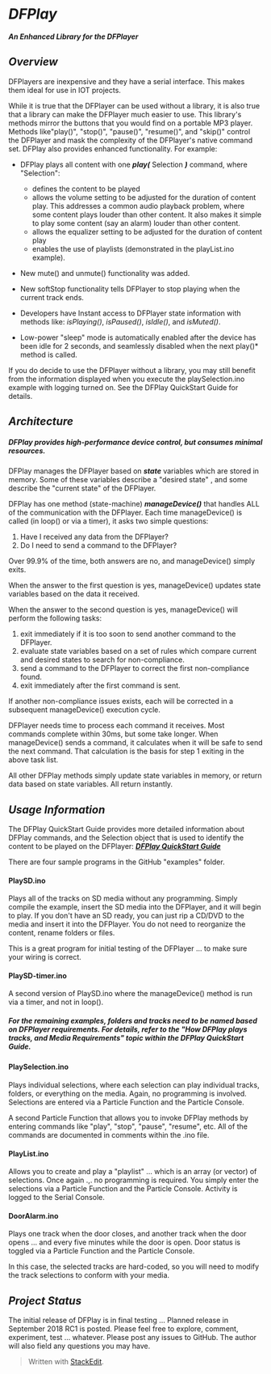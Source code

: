 


# ***DFPlay***
 ***An Enhanced Library for the DFPlayer***

## *Overview*
DFPlayers are inexpensive and they have a serial interface. This makes them ideal for use in IOT projects.

While it is true that the DFPlayer can be used without a library, it is also true that a library can make the DFPlayer much easier to use. This library's methods mirror the buttons that you would find on a portable MP3 player.  Methods like"play()", "stop()", "pause()", "resume()", and "skip()"  control the DFPlayer and mask the complexity of the DFPlayer's native command set.  DFPlay also provides enhanced functionality. For example: 
* DFPlay plays all content with one ***play(*** Selection ***)*** command, where "Selection":
	*  defines the content to be played
	* allows the volume setting to be adjusted for the duration of content play.  This addresses a common audio playback problem, where some content plays louder than other content. It also makes it simple to play some content (say an alarm) louder than other content.
	* allows the equalizer setting to be adjusted for the duration of content play
	* enables the use of playlists (demonstrated in the playList.ino example). 

* New mute() and unmute() functionality was added.
* New softStop functionality tells DFPlayer to stop playing when the current track ends.
* Developers have Instant access to DFPlayer state information with methods like:  *isPlaying()*, *isPaused()*, *isIdle()*, and *isMuted()*.
* Low-power "sleep" mode is automatically enabled after the device has been idle for 2 seconds, and seamlessly disabled when the next play()* method is called.

If you do decide to use the DFPlayer without a library, you may still benefit from the information displayed when you execute the playSelection.ino example with logging turned on. See the DFPlay QuickStart Guide for details. 

## *Architecture*
##### DFPlay provides high-performance device control, but consumes minimal resources.
DFPlay manages the DFPlayer based on ***state*** variables which are stored in memory. Some of these variables describe a "desired state" , and some describe the "current state" of the DFPlayer.


DFPlay has one method (state-machine) ***manageDevice()*** that handles ALL of the communication with the DFPlayer. Each time manageDevice() is called (in loop() or via a timer), it asks two simple questions: 
1. Have I received any data from the DFPlayer?
2. Do I need to send a command to the DFPlayer?

Over 99.9% of the time, both answers are no, and manageDevice() simply exits. 

When the answer to the first question is yes, manageDevice() updates state variables based on the data it received.

When the answer to the second question is yes, manageDevice() will perform the following tasks:

 1. exit immediately if it is too soon to send another command to the DFPlayer.
 2. evaluate state variables based on a set of rules which compare current and desired states to search for non-compliance.
 3. send a command to the DFPlayer to correct the first non-compliance found.
 4. exit immediately after the first command is sent. 
 
If another non-compliance issues exists, each  will be corrected in a subsequent manageDevice() execution cycle. 

DFPlayer needs time to process each command it receives. Most commands complete within 30ms, but some take longer. When manageDevice() sends a command, it calculates when it will be safe to send the next command. That calculation is the basis for step 1 exiting in the above task list. 

All other DFPlay methods simply update state variables in memory, or return data based on state variables. All return instantly. 

## *Usage Information*
The DFPlay QuickStart Guide provides more detailed information about DFPlay commands, and the Selection object that is used to identify the content to be played on the DFPlayer:     [******DFPlay QuickStart*** Guide***](https://docs.google.com/document/d/e/2PACX-1vTxUyPOpk9RFMaxt53oPotWyAa5pTBVzpSS2L23bq2fGhUXK08vAFPSAWQ6gENLNFoum10IWmVFkJ7I/pub)
 
 There are four sample programs in the GitHub "examples" folder. 
#### PlaySD.ino
Plays all of the tracks on SD media without any programming. Simply compile the example, insert the SD media into the DFPlayer, and it will begin to play. If you don't have an SD ready, you can just rip a CD/DVD to the media and insert it into the DFPlayer. You do not need to reorganize the content, rename folders or files.

This is a great program for initial testing of the DFPlayer ... to make sure your wiring is correct.

#### PlaySD-timer.ino
A second version of  PlaySD.ino where the manageDevice() method is run via a timer, and not in loop().

##### For the remaining examples, folders and tracks need to be named based on DFPlayer requirements. For details, refer to the "*How DFPlay plays tracks, and Media Requirements*" topic within the DFPlay QuickStart Guide. 

#### PlaySelection.ino
Plays individual selections, where each selection can play individual tracks, folders, or everything on the media. Again, no programming is involved. Selections are entered via a Particle Function and the Particle Console.  

A second Particle Function that allows you to invoke DFPlay methods by entering commands like "play", "stop", "pause", "resume", etc. All of the commands are documented in comments within the .ino file. 

#### PlayList.ino
Allows you to create and play a "playlist" ... which is an array (or vector) of selections. Once again .,. no programming is required. You simply enter the selections via a Particle Function and the Particle Console. Activity is logged to the Serial Console. 

#### DoorAlarm.ino
Plays one track when the door closes, and another track when the door opens ... and every five minutes while the door is open. Door status is toggled via a Particle Function and the Particle Console. 

In this case, the selected tracks are hard-coded, so you will need to modify the track selections to conform with your media. 
## *Project Status*
The initial release of DFPlay is in final testing ... Planned release in September 2018
RC1 is posted. Please feel free to explore, comment, experiment, test ... whatever. Please post any issues to GitHub.  The author will also field any questions you may have. 

> Written with [StackEdit](https://stackedit.io/).